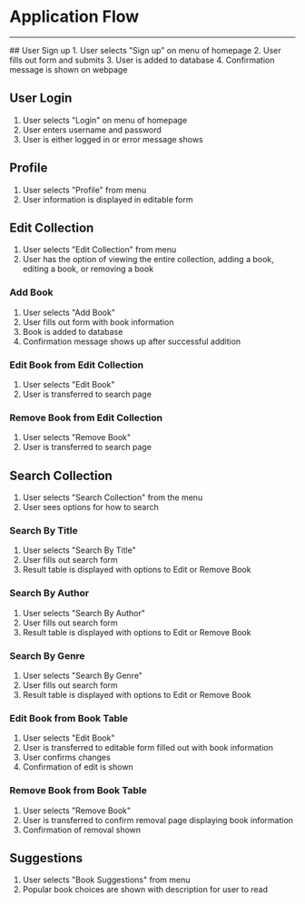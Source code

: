 # Application Flow
<hr>
## User Sign up
1. User selects "Sign up" on menu of homepage
2. User fills out form and submits
3. User is added to database
4. Confirmation message is shown on webpage

## User Login
1. User selects "Login" on menu of homepage
2. User enters username and password
3. User is either logged in or error message shows

## Profile
1. User selects "Profile" from menu
2. User information is displayed in editable form

## Edit Collection
1. User selects "Edit Collection" from menu
2. User has the option of viewing the entire collection, adding a book, 
   editing a book, or removing a book

### Add Book
1. User selects "Add Book"
2. User fills out form with book information
3. Book is added to database
4. Confirmation message shows up after successful addition

### Edit Book from Edit Collection
1. User selects "Edit Book"
2. User is transferred to search page

### Remove Book from Edit Collection
1. User selects "Remove Book"
2. User is transferred to search page

## Search Collection
1. User selects "Search Collection" from the menu
2. User sees options for how to search

### Search By Title
1. User selects "Search By Title"
2. User fills out search form
3. Result table is displayed with options to Edit or Remove Book 

### Search By Author
1. User selects "Search By Author"
2. User fills out search form
3. Result table is displayed with options to Edit or Remove Book

### Search By Genre
1. User selects "Search By Genre"
2. User fills out search form
3. Result table is displayed with options to Edit or Remove Book

### Edit Book from Book Table
1. User selects "Edit Book"
2. User is transferred to editable form filled out with book information
3. User confirms changes
4. Confirmation of edit is shown

### Remove Book from Book Table
1. User selects "Remove Book"
2. User is transferred to confirm removal page displaying book information
3. Confirmation of removal shown

## Suggestions
1. User selects "Book Suggestions" from menu
2. Popular book choices are shown with description for user to read